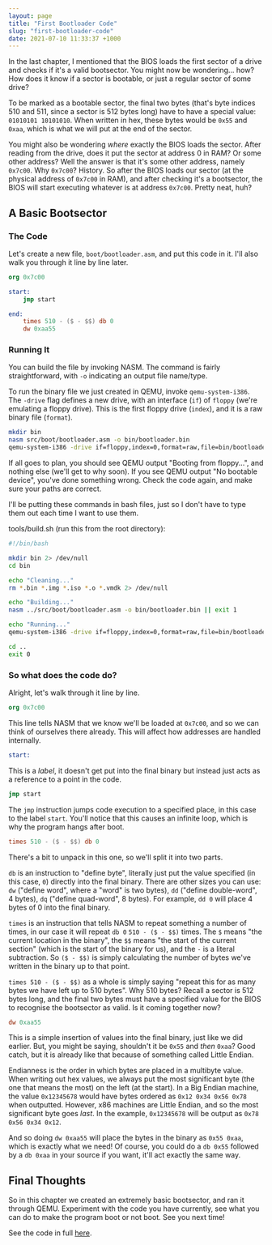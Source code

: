 ```yaml
---
layout: page
title: "First Bootloader Code"
slug: "first-bootloader-code"
date: 2021-07-10 11:33:37 +1000
---
```


In the last chapter, I mentioned that the BIOS loads the first sector of a drive and checks if it's a valid bootsector. You might now be wondering... how? How does it know if a sector is bootable, or just a regular sector of some drive?

To be marked as a bootable sector, the final two bytes (that's byte indices 510 and 511, since a sector is 512 bytes long) have to have a special value: `01010101 10101010`. When written in hex, these bytes would be `0x55` and `0xaa`, which is what we will put at the end of the sector.

You might also be wondering *where* exactly the BIOS loads the sector. After reading from the drive, does it put the sector at address 0 in RAM? Or some other address?
Well the answer is that it's some other address, namely `0x7c00`. Why `0x7c00`? History. So after the BIOS loads our sector (at the physical address of `0x7c00` in RAM), and after checking it's a bootsector, the BIOS will start executing whatever is at address `0x7c00`. Pretty neat, huh?

## A Basic Bootsector
### The Code
Let's create a new file, `boot/bootloader.asm`, and put this code in it. I'll also walk you through it line by line later.

```nasm
org 0x7c00

start:
	jmp start

end:
	times 510 - ($ - $$) db 0
	dw 0xaa55

```

### Running It
You can build the file by invoking NASM. The command is fairly straightforward, with `-o` indicating an output file name/type.

To run the binary file we just created in QEMU, invoke `qemu-system-i386`. The `-drive` flag defines a new drive, with an interface (`if`) of `floppy` (we're emulating a floppy drive). This is the first floppy drive (`index`), and it is a raw binary file (`format`).

```bash
mkdir bin
nasm src/boot/bootloader.asm -o bin/bootloader.bin
qemu-system-i386 -drive if=floppy,index=0,format=raw,file=bin/bootloader.bin
```

If all goes to plan, you should see QEMU output "Booting from floppy...", and nothing else (we'll get to why soon). If you see QEMU output "No bootable device", you've done something wrong. Check the code again, and make sure your paths are correct.

I'll be putting these commands in bash files, just so I don't have to type them out each time I want to use them.

tools/build.sh (run this from the root directory):
```bash
#!/bin/bash

mkdir bin 2> /dev/null
cd bin

echo "Cleaning..."
rm *.bin *.img *.iso *.o *.vmdk 2> /dev/null

echo "Building..."
nasm ../src/boot/bootloader.asm -o bin/bootloader.bin || exit 1

echo "Running..."
qemu-system-i386 -drive if=floppy,index=0,format=raw,file=bin/bootloader.bin || exit 1

cd ..
exit 0
```

### So what does the code do?
Alright, let's walk through it line by line.

```nasm
org 0x7c00
```
This line tells NASM that we know we'll be loaded at `0x7c00`, and so we can think of ourselves there already. This will affect how addresses are handled internally.

```nasm
start:
```
This is a *label*, it doesn't get put into the final binary but instead just acts as a reference to a point in the code.

```nasm
jmp start
```
The `jmp` instruction jumps code execution to a specified place, in this case to the label `start`. You'll notice that this causes an infinite loop, which is why the program hangs after boot.

```nasm
times 510 - ($ - $$) db 0
```
There's a bit to unpack in this one, so we'll split it into two parts.

`db` is an instruction to "define byte", literally just put the value specified (in this case, `0`) directly into the final binary. There are other sizes you can use: `dw` ("define word", where a "word" is two bytes), `dd` ("define double-word", 4 bytes), `dq` ("define quad-word", 8 bytes). For example, `dd 0` will place 4 bytes of 0 into the final binary.

`times` is an instruction that tells NASM to repeat something a number of times, in our case it will repeat `db 0` `510 - ($ - $$)` times. The `$` means "the current location in the binary", the `$$` means "the start of the current section" (which is the start of the binary for us), and the `-` is a literal subtraction. So `($ - $$)` is simply calculating the number of bytes we've written in the binary up to that point.

`times 510 - ($ - $$)` as a whole is simply saying "repeat this for as many bytes we have left up to 510 bytes". Why 510 bytes? Recall a sector is 512 bytes long, and the final two bytes must have a specified value for the BIOS to recognise the bootsector as valid. Is it coming together now?

```nasm
dw 0xaa55
```
This is a simple insertion of values into the final binary, just like we did earlier. But, you might be saying, shouldn't it be `0x55` and *then* `0xaa`? Good catch, but it is already like that because of something called Little Endian.

Endianness is the order in which bytes are placed in a multibyte value. When writing out hex values, we always put the most significant byte (the one that means the most) on the left (at the start). In a Big Endian machine, the value `0x12345678` would have bytes ordered as `0x12 0x34 0x56 0x78` when outputted. However, x86 machines are Little Endian, and so the most significant byte goes *last*. In the example, `0x12345678` will be output as `0x78 0x56 0x34 0x12`.

And so doing `dw 0xaa55` will place the bytes in the binary as `0x55 0xaa`, which is exactly what we need! Of course, you could do a `db 0x55` followed by a `db 0xaa` in your source if you want, it'll act exactly the same way.

## Final Thoughts
So in this chapter we created an extremely basic bootsector, and ran it through QEMU. Experiment with the code you have currently, see what you can do to make the program boot or not boot. See you next time!

See the code in full [here](https://github.com/FancyKillerPanda/OS-Tutorial/tree/854b39b42c54c0fbd4937b5e8de4c6e1c918880b).
